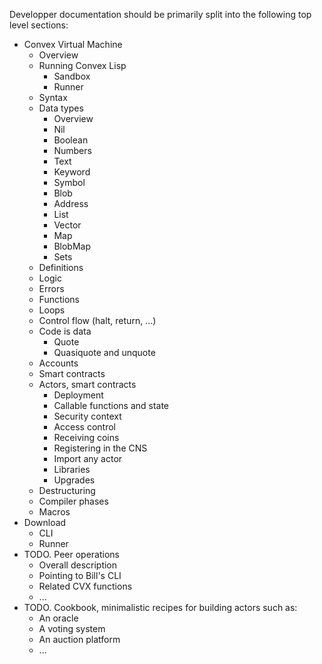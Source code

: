 Developper documentation should be primarily split into the following top level sections:

- Convex Virtual Machine
    - Overview
    - Running Convex Lisp
        - Sandbox
        - Runner
    - Syntax
    - Data types
        - Overview
        - Nil
        - Boolean
        - Numbers
        - Text
        - Keyword
        - Symbol
        - Blob
        - Address
        - List
        - Vector
        - Map
        - BlobMap
        - Sets
    - Definitions
    - Logic
    - Errors
    - Functions
    - Loops
    - Control flow (halt, return, ...)
    - Code is data
        - Quote
        - Quasiquote and unquote
    - Accounts
    - Smart contracts
    - Actors, smart contracts
        - Deployment
        - Callable functions and state
        - Security context
        - Access control
        - Receiving coins
        - Registering in the CNS
        - Import any actor
        - Libraries
        - Upgrades
    - Destructuring
    - Compiler phases
    - Macros
- Download
    - CLI
    - Runner
- TODO. Peer operations
    - Overall description
    - Pointing to Bill's CLI
    - Related CVX functions
    - ...
- TODO. Cookbook, minimalistic recipes for building actors such as:
    - An oracle
    - A voting system
    - An auction platform
    - ...

